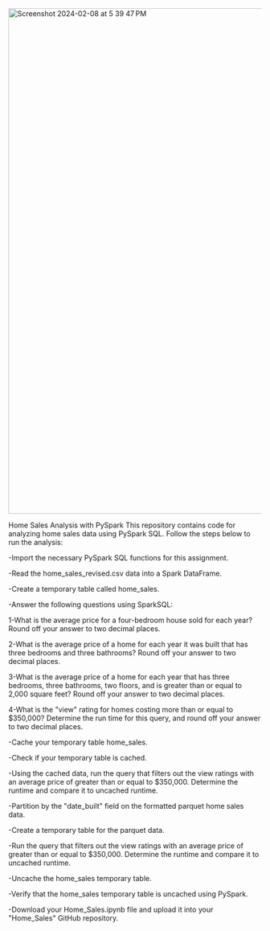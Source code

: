 
<img width="1006" alt="Screenshot 2024-02-08 at 5 39 47 PM" src="https://github.com/siqueiranetopedro/Home_Sales/assets/141440536/bb51ed35-a42d-4152-a4e2-56d8b752b8c0">



Home Sales Analysis with PySpark
This repository contains code for analyzing home sales data using PySpark SQL. Follow the steps below to run the analysis:

-Import the necessary PySpark SQL functions for this assignment.

-Read the home_sales_revised.csv data into a Spark DataFrame.

-Create a temporary table called home_sales.

-Answer the following questions using SparkSQL:

1-What is the average price for a four-bedroom house sold for each year? Round off your answer to two decimal places.

2-What is the average price of a home for each year it was built that has three bedrooms and three bathrooms? Round off your answer to two decimal places.

3-What is the average price of a home for each year that has three bedrooms, three bathrooms, two floors, and is greater than or equal to 2,000 square feet? Round off your 
answer to two decimal places.

4-What is the "view" rating for homes costing more than or equal to $350,000? Determine the run time for this query, and round off your answer to two decimal places.

-Cache your temporary table home_sales.

-Check if your temporary table is cached.

-Using the cached data, run the query that filters out the view ratings with an average price of greater than or equal to $350,000. Determine the runtime and compare it to uncached runtime.

-Partition by the "date_built" field on the formatted parquet home sales data.

-Create a temporary table for the parquet data.

-Run the query that filters out the view ratings with an average price of greater than or equal to $350,000. Determine the runtime and compare it to uncached runtime.

-Uncache the home_sales temporary table.

-Verify that the home_sales temporary table is uncached using PySpark.

-Download your Home_Sales.ipynb file and upload it into your "Home_Sales" GitHub repository.
